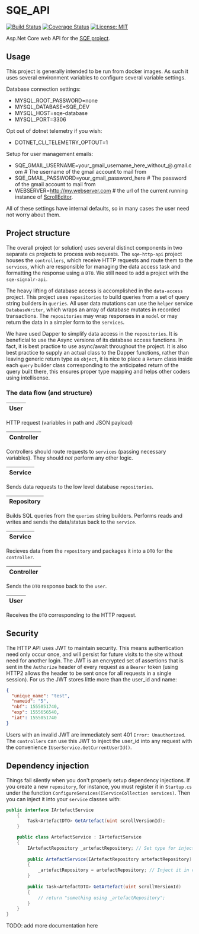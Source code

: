 # SQE_API

[![Build Status](https://travis-ci.org/Scripta-Qumranica-Electronica/SQE_API.svg?branch=integration-tests)](https://travis-ci.org/Scripta-Qumranica-Electronica/SQE_API)
[![Coverage Status](https://coveralls.io/repos/github/Scripta-Qumranica-Electronica/SQE_API/badge.svg?branch=integration-tests)](https://coveralls.io/github/Scripta-Qumranica-Electronica/SQE_API?branch=integration-tests)
[![License: MIT](https://img.shields.io/badge/License-MIT-blue.svg)](https://github.com/Scripta-Qumranica-Electronica/SQE_API/blob/master/LICENSE.txt)

Asp.Net Core web API for the [SQE project](https://www.qumranica.org/). 

## Usage

This project is generally intended to be run from docker images.  As such it uses several environment variables to configure
several variable settings.

Database connection settings:

*   MYSQL_ROOT_PASSWORD=none
*   MYSQL_DATABASE=SQE_DEV
*   MYSQL_HOST=sqe-database
*   MYSQL_PORT=3306

Opt out of dotnet telemetry if you wish:

*   DOTNET_CLI_TELEMETRY_OPTOUT=1

Setup for user management emails:

*   SQE_GMAIL_USERNAME=your_gmail_username_here_without_@.gmail.com # The username of the gmail account to mail from
*   SQE_GMAIL_PASSWORD=your_gmail_password_here # The password of the gmail account to mail from
*   WEBSERVER=http://my.webserver.com # the url of the current running instance of [ScrollEditor](https://github.com/Scripta-Qumranica-Electronica/ScrollEditor).

All of these settings have internal defaults, so in many cases the user need not worry about them.

## Project structure

The overall project (or solution) uses several distinct components in two separate cs projects to process web requests.  The `sqe-http-api` project houses the `controllers`, which receive HTTP requests and route them to the `services`, which are responsible for managing the data access task and formatting the response using a `DTO`.  We still need to add a project with the `sqe-signalr-api`.

The heavy lifting of database access is accomplished in the `data-access` project.  This project uses `repositories` to build queries from a set of query string builders in `queries`.  All user data mutations can use the `helper` service `DatabaseWriter`, which wraps an array of database mutates in recorded transactions.  The `repositories` may wrap responses in a `model` or may return the data in a simpler form to the `services`.

We have used Dapper to simplify data access in the `repositories`.  It is beneficial to use the Async versions of its database access functions.  In fact, it is best practice to use async/await throughout the project.  It is also best practice to supply an actual class to the Dapper functions, rather than leaving generic return type as `object`, it is nice to place a `Return` class inside each `query` builder class corresponding to the anticipated return of the query built there, this ensures proper type mapping and helps other coders using intellisense.

### The data flow (and structure)

|User|
|----|
HTTP request (variables in path and JSON payload)

|Controller|
|----|
Controllers should route requests to `services` (passing necessary variables).  They should _not_ perform any other logic.

|Service|
|----|
Sends data requests to the low level database `repositories`.

|Repository|
|----|
Builds SQL queries from the `queries` string builders. Performs reads and writes and sends the data/status back to the `service`.

|Service|
|----|
Recieves data from the `repository` and packages it into a `DTO` for the `controller`.

|Controller|
|----|
Sends the `DTO` response back to the `user`.

|User|
|----|
Receives the `DTO` corresponding to the HTTP request.

## Security

The HTTP API uses JWT to maintain security.  This means authentication need only occur once, and will persist for future visits to the site without need for another login.  The JWT is an encrypted set of assertions that is sent in the `Authorize` header of every request as a `Bearer` token (using HTTP2 allows the header to be sent once for all requests in a single session).  For us the JWT stores little more than the user_id and name:

```JSON
{
  "unique_name": "test",
  "nameid": "5",
  "nbf": 1555051740,
  "exp": 1555656540,
  "iat": 1555051740
}
```
Users with an invalid JWT are immediately sent 401 `Error: Unauthorized`.  The `controllers` can use this JWT to inject the user_id into any request with the convenience `IUserService.GetCurrentUserId()`.

## Dependency injection

Things fail silently when you don't properly setup dependency injections.  If you create a new `repository`, for instance, you must register it in `Startup.cs` under the function `ConfigureServices(IServiceCollection services)`.  Then you can inject it into your `service` classes with:

```C#
public interface IArtefactService
    {
        Task<ArtefactDTO> GetArtefact(uint scrollVersionId);
    }

    public class ArtefactService : IArtefactService
    {
		IArtefactRepository _artefactRepository; // Set type for injected dependency
		
		public ArtefactService(IArtefactRepository artefactRepository)
		{
		    _artefactRepository = artefactRepository; // Inject it in class constructor
		}
		
		public Task<ArtefactDTO> GetArtefact(uint scrollVersionId)
		{
			// return "something using _artefactRepository";
		}
	}
}
```


TODO: add more documentation here